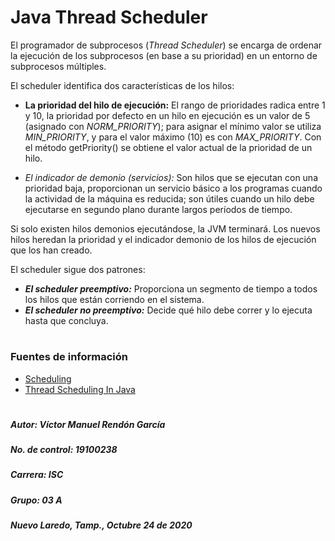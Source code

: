# Java Thread Scheduler

El programador de subprocesos (*Thread Scheduler*) se encarga de ordenar la ejecución de los subprocesos (en base a su prioridad) en un entorno de subprocesos múltiples.

El scheduler identifica dos características de los hilos:

  + __La prioridad del hilo de ejecución:__ El rango de prioridades radica entre 1 y 10, la prioridad por defecto en un hilo en ejecución es un valor de 5 (asignado con *NORM_PRIORITY*); para asignar el mínimo valor se utiliza *MIN_PRIORITY*,  y para el valor máximo (10) es con *MAX_PRIORITY*. Con el método getPriority() se obtiene el valor actual de la prioridad de un hilo.
  
  + *El indicador de demonio (servicios):* Son hilos que se ejecutan con una prioridad baja, proporcionan un servicio básico a los programas cuando la actividad de la máquina es reducida; son útiles cuando un hilo debe ejecutarse en segundo plano durante largos períodos de tiempo.

Si solo existen hilos demonios ejecutándose, la JVM terminará. Los nuevos hilos heredan la prioridad y el indicador demonio de los hilos de ejecución que los han creado.

El scheduler sigue dos patrones:
  - __*El scheduler preemptivo:*__ Proporciona un segmento de tiempo a todos los hilos que están corriendo en el sistema.
  - __*El scheduler no preemptivo:*__ Decide qué hilo debe correr y lo ejecuta hasta que concluya.

#
### __Fuentes de información__
+ [Scheduling](https://sites.google.com/a/espe.edu.ec/programacion-ii/hilos/scheduling)
+ [Thread Scheduling In Java](https://www.w3spoint.com/thread-scheduling-in-java)
#

##### __Autor: *Víctor Manuel Rendón García*__ 
##### __No. de control: *19100238*__
##### __Carrera: *ISC*__
##### __Grupo: *03 A*__
##### __*Nuevo Laredo, Tamp., Octubre 24 de 2020*__
#